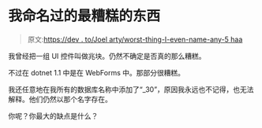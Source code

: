# 我命名过的最糟糕的东西

> 原文:[https://dev . to/Joel arty/worst-thing-I-even-name-any-5 haa](https://dev.to/joelvarty/worst-thing-i-ever-named-anything-5haa)

我曾经把一组 UI 控件叫做兆块。仍然不确定是否真的那么糟糕。

不过在 dotnet 1.1 中是在 WebForms 中。那部分很糟糕。

我还任意地在我所有的数据库名称中添加了“_30”，原因我永远也不记得，也无法解释。他们仍然以那个名字存在。

你呢？你最大的缺点是什么？